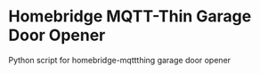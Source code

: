# Homebridge MQTT-Thin Garage Door Opener
Python script for homebridge-mqttthing garage door opener
